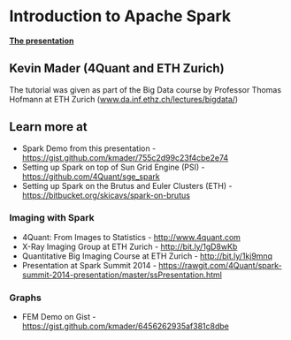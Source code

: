 # Introduction to Apache Spark
__[The presentation](https://rawgit.com/4Quant/spark-introduction/master/TutorialSlides.html)__
## Kevin Mader (4Quant and ETH Zurich)
The tutorial was given as part of the Big Data course by Professor Thomas Hofmann at ETH Zurich (www.da.inf.ethz.ch/lectures/bigdata/)

## Learn more at 
- Spark Demo from this presentation - https://gist.github.com/kmader/755c2d99c23f4cbe2e74
- Setting up Spark on top of Sun Grid Engine (PSI) - https://github.com/4Quant/sge_spark
- Setting up Spark on the Brutus and Euler Clusters (ETH) - https://bitbucket.org/skicavs/spark-on-brutus
### Imaging with Spark
- 4Quant: From Images to Statistics - http://www.4quant.com
- X-Ray Imaging Group at ETH Zurich - http://bit.ly/1gD8wKb
- Quantitative Big Imaging Course at ETH Zurich - http://bit.ly/1kj9mnq
- Presentation at Spark Summit 2014 - https://rawgit.com/4Quant/spark-summit-2014-presentation/master/ssPresentation.html

### Graphs
- FEM Demo on Gist - https://gist.github.com/kmader/6456262935af381c8dbe
